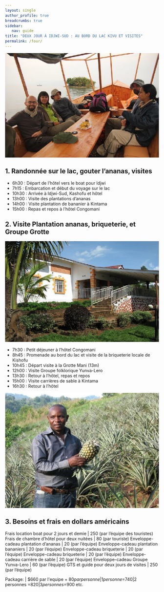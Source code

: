 ```yaml
---
layout: single
author_profile: true
breadcrumbs: true
sidebar:
   nav: guide
title: "DEUX JOUR Á IDJWI-SUD : AU BORD DU LAC KIVU ET VISITES"
permalink: /four/
---
```

![Image](../assets/images/image4a.jpg)

## 1. Randonnée sur le lac, gouter l’ananas, visites

* 6h30 : Départ de l’hôtel vers le boat pour Idjwi  
* 7h15 : Embarcation et début du voyage sur le lac              
* 10h30 : Arrivée à Idjwi-Sud, Kashofu et hôtel  
* 13h00 : Visite des plantations d’ananas  
* 14h00 : Visite plantation de bananier à Kintama  
* 15h00 : Repas et repos à l’hôtel Congomani  

## 2. Visite Plantation ananas, briqueterie, et Groupe Grotte
![Image](../assets/images/image4b.jpg)  

* 7h30 : Petit déjeuner à l’hôtel Congomani  
* 8h45 : Promenade au bord du lac et visite de la briqueterie locale de Kishofu  
* 10h45 : Départ visite à la Grotte Mani (13m)  
* 12h00 : Visite Groupe folklorique Yunva-Lero  
* 13h30 : Retour à l’hôtel, repas et repos  
* 15h00 : Visite carrières de sable à Kintama    
* 16h30 : Retour à l’hôtel  

![Image](../assets/images/image4c.jpg)

## 3. Besoins et frais en dollars américains  

Frais location boat pour 2 jours et demie | 250 (par l’équipe des touristes)
Frais de chambre d’hôtel pour deux nuitées | 80 (par touriste)
Enveloppe-cadeau plantation d’ananas | 20 (par l’équipe)
Enveloppe-cadeau plantation bananiers | 20 (par l’équipe)
Enveloppe-cadeau briqueterie | 20 (par l’équipe)
Enveloppe-cadeau briqueterie | 20 (par l’équipe)
Enveloppe-cadeau carrière de sable | 20 (par l’équipe)
Enveloppe-cadeau Groupe Yunva-Lero | 60 (par l’équipe) 
GTS et guide pour deux jours de visites |	250 (par l’équipe)

Package: | $660 par l'equipe + $80 par personne|1 personne =$740|2 personnes =$820|3 personnes =$900 etc.

<!--- Package	| USD par X nombre + équipes des touristes --->
